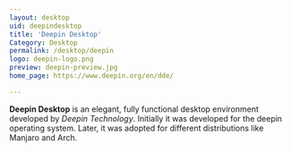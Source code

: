 ```yaml
---
layout: desktop
uid: deepindesktop
title: 'Deepin Desktop'
Category: Desktop
permalink: /desktop/deepin
logo: deepin-logo.png
preview: deepin-preview.jpg
home_page: https://www.deepin.org/en/dde/

---
```


**Deepin Desktop** is an elegant, fully functional desktop environment developed by *Deepin Technology*. 
Initially it was developed for the deepin operating system. Later, it was adopted for different 
distributions like Manjaro and Arch.